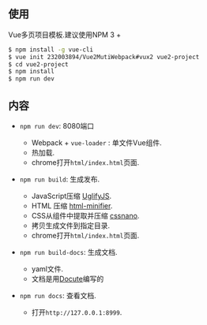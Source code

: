 
## 使用

Vue多页项目模板.建议使用NPM 3 +

``` bash
$ npm install -g vue-cli
$ vue init 232003894/Vue2MutiWebpack#vux2 vue2-project
$ cd vue2-project
$ npm install
$ npm run dev
```

## 内容

- `npm run dev`: 8080端口
  - Webpack + `vue-loader` : 单文件Vue组件.
  - 热加载.
  - chrome打开`html/index.html`页面.

- `npm run build`: 生成发布.
  - JavaScript压缩 [UglifyJS](https://github.com/mishoo/UglifyJS2).
  - HTML 压缩  [html-minifier](https://github.com/kangax/html-minifier).
  - CSS从组件中提取并压缩 [cssnano](https://github.com/ben-eb/cssnano).
  - 拷贝生成文件到指定目录.
  - chrome打开`html/index.html`页面.

- `npm run build-docs`: 生成文档.
  - yaml文件.
  - 文档是用[Docute](https://docute.js.org/#/zh-Hans/)编写的

- `npm run docs`: 查看文档.
  - 打开`http://127.0.0.1:8999`.
  
